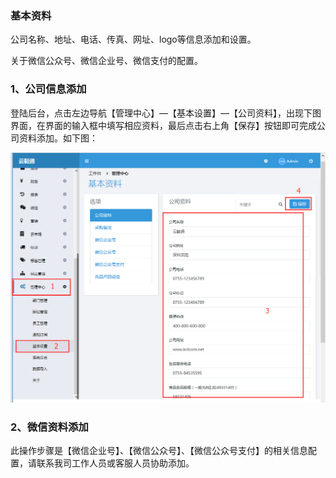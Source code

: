 ### 基本资料

公司名称、地址、电话、传真、网址、logo等信息添加和设置。

关于微信公众号、微信企业号、微信支付的配置。

### 1、公司信息添加

登陆后台，点击左边导航【管理中心】—【基本设置】—【公司资料】，出现下图界面，在界面的输入框中填写相应资料，最后点击右上角【保存】按钮即可完成公司资料添加。如下图：

![](/assets/公司信息添加.png)

### 2、微信资料添加

此操作步骤是【微信企业号】、【微信公众号】、【微信公众号支付】的相关信息配置，请联系我司工作人员或客服人员协助添加。



